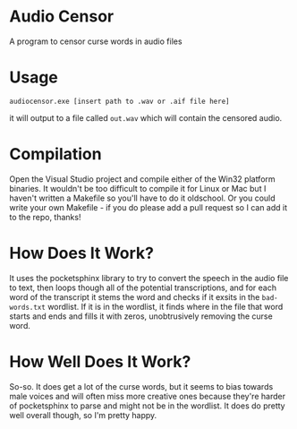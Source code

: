 # Audio Censor

A program to censor curse words in audio files

# Usage

`audiocensor.exe [insert path to .wav or .aif file here]`

it will output to a file called `out.wav` which will contain the censored audio.

# Compilation

Open the Visual Studio project and compile either of the Win32 platform binaries. It wouldn't be too difficult to compile it for Linux or Mac but I haven't written a Makefile so you'll have to do it oldschool. Or you could write your own Makefile - if you do please add a pull request so I can add it to the repo, thanks!

# How Does It Work?

It uses the pocketsphinx library to try to convert the speech in the audio file to text, then loops though all of the potential transcriptions, and for each word of the transcript it stems the word and checks if it exsits in the `bad-words.txt` wordlist. If it is in the wordlist, it finds where in the file that word starts and ends and fills it with zeros, unobtrusively removing the curse word.

# How Well Does It Work?

So-so. It does get a lot of the curse words, but it seems to bias towards male voices and will often miss more creative ones because they're harder of pocketsphinx to parse and might not be in the wordlist. It does do pretty well overall though, so I'm pretty happy. 
